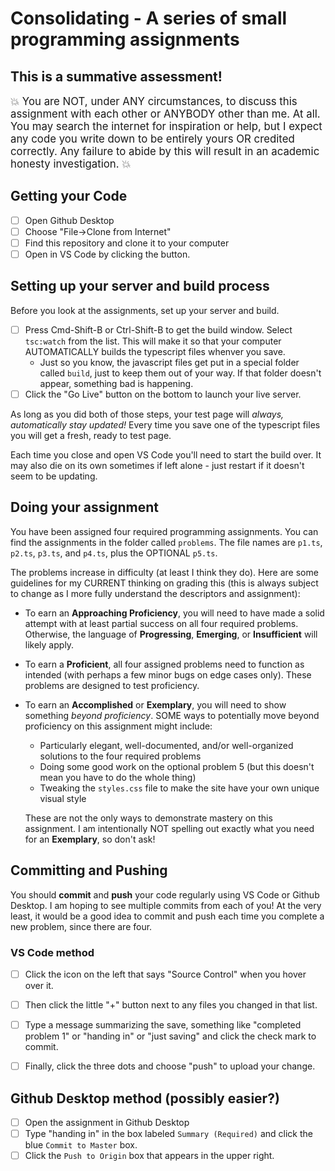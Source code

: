 # Consolidating - A series of small programming assignments

## This is a summative assessment!

<big>:boom: You are NOT, under ANY circumstances, to discuss this assignment with each other or ANYBODY other than me. At all. You may search the internet for inspiration or help, but I expect any code you write down to be entirely yours OR credited correctly. Any failure to abide by this will result in an academic honesty investigation. :boom:</big>

## Getting your Code

- [ ] Open Github Desktop
- [ ] Choose "File->Clone from Internet"
- [ ] Find this repository and clone it to your computer
- [ ] Open in VS Code by clicking the button.

## Setting up your server and build process

Before you look at the assignments, set up your server and build.

- [ ] Press Cmd-Shift-B or Ctrl-Shift-B to get the build window. Select `tsc:watch` from the list. This will make it so that your computer AUTOMATICALLY builds the typescript files whenver you save.
  * Just so you know, the javascript files get put in a special folder called `build`, just to keep them out of your way. If that folder doesn't appear, something bad is happening. 
- [ ] Click the "Go Live" button on the bottom to launch your live server.

As long as you did both of those steps, your test page will *always, automatically stay updated!* Every time you save one of the typescript files you will get a fresh, ready to test page.

Each time you close and open VS Code you'll need to start the build over. It may also die on its own sometimes if left alone - just restart if it doesn't seem to be updating.

## Doing your assignment
You have been assigned four required programming assignments. You can find the assignments in the folder called `problems`. The file names are `p1.ts`, `p2.ts`, `p3.ts`, and `p4.ts`, plus the OPTIONAL `p5.ts`.

The problems increase in difficulty (at least I think they do). Here are some guidelines for my CURRENT thinking on grading this (this is always subject to change as I more fully understand the descriptors and assignment):

* To earn an **Approaching Proficiency**, you will need to have made a solid attempt with at least partial success on all four required problems. Otherwise, the language of **Progressing**, **Emerging**, or **Insufficient** will likely apply.
* To earn a **Proficient**, all four assigned problems need to function as intended (with perhaps a few minor bugs on edge cases only). These problems are designed to test proficiency.
* To earn an **Accomplished** or **Exemplary**, you will need to show something *beyond proficiency*. SOME ways to potentially move beyond proficiency on this assignment might include:
  * Particularly elegant, well-documented, and/or well-organized solutions to the four required problems
  * Doing some good work on the optional problem 5 (but this doesn't mean you have to do the whole thing)
  * Tweaking the `styles.css` file to make the site have your own unique visual style
  
  These are not the only ways to demonstrate mastery on this assignment. I am intentionally NOT spelling out exactly what you need for an **Exemplary**, so don't ask!

## Committing and Pushing

You should **commit** and **push** your code regularly using VS Code or Github Desktop. I am hoping to see multiple commits from each of you! At the very least, it would be a good idea to commit and push each time you complete a new problem, since there are four.

### VS Code method

- [ ] Click the icon on the left that says "Source Control" when you hover over it.

- [ ] Then click the little "+" button next to any files you changed in that list. 
- [ ] Type a message summarizing the save, something like "completed problem 1" or "handing in" or "just saving" and click the check mark to commit. 
- [ ] Finally, click the three dots and choose "push" to upload your change. 
  
## Github Desktop method (possibly easier?)

- [ ] Open the assignment in Github Desktop
- [ ] Type "handing in" in the box labeled `Summary (Required)` and click the blue `Commit to Master` box.
- [ ] Click the `Push to Origin` box that appears in the upper right.